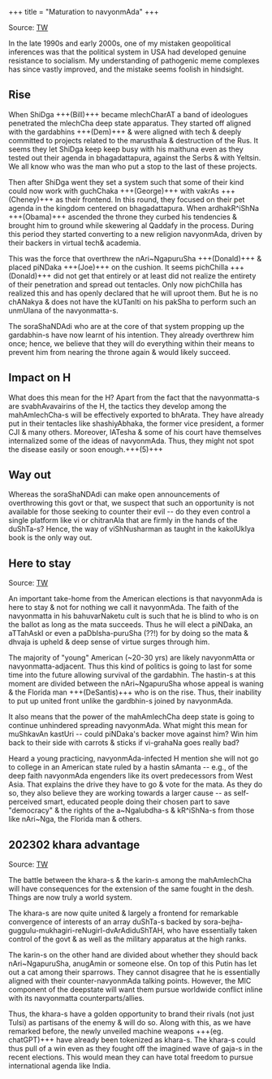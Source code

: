 +++
title = "Maturation to navyonmAda"
+++

Source: [TW](https://threadreaderapp.com/thread/1551304824188182528.html)

In the late 1990s and early 2000s, one of my mistaken geopolitical inferences was that the political system in USA had developed genuine resistance to socialism. My understanding of pathogenic meme complexes has since vastly improved, and the mistake seems foolish in hindsight.

## Rise
When ShiDga +++(Bill)+++ became mlechCharAT a band of ideologues penetrated the mlechCha deep state apparatus. They started off aligned with the gardabhins +++(Dem)+++ & were aligned with tech & deeply committed to projects related to the marusthala & destruction of the Rus. It seems they let ShiDga keep keep busy with his maithuna even as they tested out their agenda in bhagadattapura, against the Serbs & with Yeltsin. We all know who was the man who put a stop to the last of these projects. 

Then after ShiDga went they set a system such that some of their kind could now work with guchChaka +++(George)+++ with vakrAs +++(Cheney)+++ as their frontend. In this round, they focused on their pet agenda in the kingdom centered on bhagadattapura. When ardhakR^iShNa +++(Obama)+++ ascended the throne they curbed his tendencies & brought him to ground while skewering al Qaddafy in the process. During this period they started converting to a new religion navyonmAda, driven by their backers in virtual tech& academia. 

This was the force that overthrew the nAri~NgapuruSha +++(Donald)+++ & placed piNDaka +++(Joe)+++ on the cushion. It seems pichChilla +++(Donald)+++ did not get that entirely or at least did not realize the entirety of their penetration and spread out tentacles. Only now pichChilla has realized this and has openly declared that he will uproot them. But he is no chANakya & does not have the kUTanIti on his pakSha to perform such an unmUlana of the navyonmatta-s. 

The soraShaNDAdi who are at the core of that system propping up the gardabhin-s have now learnt of his intention. They already overthrew him once; hence, we believe that they will do everything within their means to prevent him from nearing the throne again & would likely succeed. 

## Impact on H
What does this mean for the H? Apart from the fact that the navyonmatta-s are svabhAvavairins of the H, the tactics they develop among the mahAmlechCha-s will be effectively exported to bhArata. They have already put in their tentacles like shashiyAbhaka, the former vice president, a former CJI & many others. Moreover, lATesha & some of his court have themselves internalized some of the ideas of navyonmAda. Thus, they might not spot the disease easily or soon enough.+++(5)+++ 

## Way out
Whereas the soraShaNDAdi can make open announcements of overthrowing this govt or that, we suspect that such an opportunity is not available for those seeking to counter their evil -- do they even control a single platform like vi or chitranAla that are firmly in the hands of the duShTa-s? Hence, the way of viShNusharman as taught in the kakolUkIya book is the only way out. 


## Here to stay
Source: [TW](https://threadreaderapp.com/thread/1590913663636213760.html)

An important take-home from the American elections is that navyonmAda is here to stay & not for nothing we call it navyonmAda. The faith of the navyonmatta in his bahuvarNaketu cult is such that he is blind to who is on the ballot as long as the mata succeeds. Thus he will elect a piNDaka, an aTTahAskI or even a paDbIsha-puruSha (??!) for by doing so the mata & dhvaja is upheld & deep sense of virtue surges through him. 

The majority of "young" American (~20-30 yrs) are likely navyonmAtta or navyonmatta-adjacent. Thus this kind of politics is going to last for some time into the future allowing survival of the gardabhin. The hastin-s at this moment are divided between the nAri~NgapuruSha whose appeal is waning & the Florida man +++(DeSantis)+++ who is on the rise. Thus, their inability to put up united front unlike the gardbhin-s joined by navyonmAda.

It also means that the power of the mahAmlechCha deep state is going to continue unhindered spreading navyonmAda. What might this mean for muShkavAn kastUri -- could piNDaka's backer move against him? Win him back to their side with carrots & sticks if vi-grahaNa goes really bad?

Heard a young practicing, navyonmAda-infected H mention she will not go to college in an American state ruled by a hastin sAmanta -- e.g., of the deep faith navyonmAda engenders like its overt predecessors from West Asia. That explains the drive they have to go & vote for the mata. As they do so, they also believe they are working towards a larger cause -- as self-perceived smart, educated people doing their chosen part to save "democracy" & the rights of the a~Ngalubdha-s & kR^iShNa-s from those like nAri~Nga, the Florida man & others. 

## 202302 khara advantage
Source: [TW](https://unrollthread.com/t/1628280614943170560/)

The battle between the khara-s & the karin-s among the mahAmlechCha will have consequences for the extension of the same fought in the desh. Things are now truly a world system. 

The khara-s are now quite united & largely a frontend for remarkable convergence of interests of an array duShTa-s backed by sora-bejha-guggulu-mukhagiri-reNugirI-dvArAdiduShTAH, who have essentially taken control of the govt & as well as the military apparatus at the high ranks. 

The karin-s on the other hand are divided about whether they should back nAri~NgapuruSha, anugAmin or someone else. On top of this Putin has let out a cat among their sparrows. They cannot disagree that he is essentially aligned with their counter-navyonmAda talking points. However, the MIC component of the deepstate will want them pursue worldwide conflict inline with its navyonmatta counterparts/allies. 

Thus, the khara-s have a golden opportunity to brand their rivals (not just Tulsi) as partisans of the enemy & will do so. Along with this, as we have remarked before, the newly unveiled machine weapons +++(eg. chatGPT)+++ have already been tokenized as khara-s. The khara-s could thus pull of a win even as they fought off the imagined wave of gaja-s in the recent elections. This would mean they can have total freedom to pursue international agenda like India.

